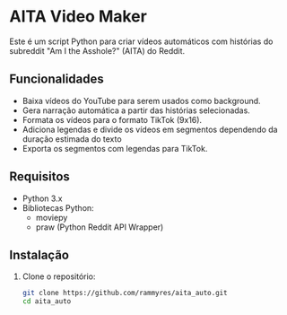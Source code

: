 # AITA Video Maker

Este é um script Python para criar vídeos automáticos com histórias do subreddit "Am I the Asshole?" (AITA) do Reddit.

## Funcionalidades

- Baixa vídeos do YouTube para serem usados como background.
- Gera narração automática a partir das histórias selecionadas.
- Formata os vídeos para o formato TikTok (9x16).
- Adiciona legendas e divide os vídeos em segmentos dependendo da duração estimada do texto
- Exporta os segmentos com legendas para TikTok.

## Requisitos

- Python 3.x
- Bibliotecas Python:
  - moviepy
  - praw (Python Reddit API Wrapper)

## Instalação

1. Clone o repositório:

   ```bash
   git clone https://github.com/rammyres/aita_auto.git
   cd aita_auto
